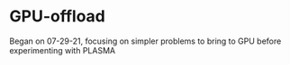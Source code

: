 # GPU-offload

Began on 07-29-21, focusing on simpler problems to bring to GPU before 
experimenting with PLASMA
